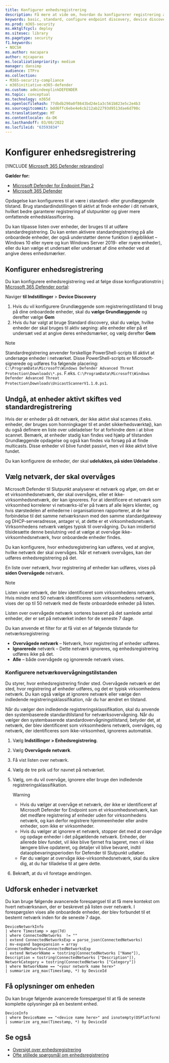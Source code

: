 ```yaml
---
title: Konfigurer enhedsregistrering
description: Få mere at vide om, hvordan du konfigurerer registrering af Microsoft 365 Defender ved hjælp af grundlæggende opdagelse eller standardregistrering
keywords: basic, standard, configure endpoint discovery, device discovery
ms.prod: m365-security
ms.mktglfcycl: deploy
ms.sitesec: library
ms.pagetype: security
f1.keywords:
- NOCSH
ms.author: macapara
author: mjcaparas
ms.localizationpriority: medium
manager: dansimp
audience: ITPro
ms.collection:
- M365-security-compliance
- m365initiative-m365-defender
ms.custom: admindeeplinkDEFENDER
ms.topic: conceptual
ms.technology: m365d
ms.openlocfilehash: 77dbdb290a0f8643bd24e1a3c561b823e5c2e4b3
ms.sourcegitcommit: bdd6ffc6ebe4e6cb212ab22793d9513dae6d798c
ms.translationtype: MT
ms.contentlocale: da-DK
ms.lasthandoff: 03/08/2022
ms.locfileid: "63593834"
---
```

# <a name="configure-device-discovery"></a>Konfigurer enhedsregistrering

[!INCLUDE [Microsoft 365 Defender rebranding](../../includes/microsoft-defender.md)]

**Gælder for:**

- [Microsoft Defender for Endpoint Plan 2](https://go.microsoft.com/fwlink/p/?linkid=2154037)
- [Microsoft 365 Defender](https://go.microsoft.com/fwlink/?linkid=2118804)


Opdagelse kan konfigureres til at være i standard- eller grundlæggende tilstand. Brug standardindstillingen til aktivt at finde enheder i dit netværk, hvilket bedre garanterer registrering af slutpunkter og giver mere omfattende enhedsklassificering.

Du kan tilpasse listen over enheder, der bruges til at udføre standardregistrering. Du kan enten aktivere standardregistrering på alle onboardede enheder, der også understøtter denne funktion (i øjeblikket – Windows 10 eller nyere og kun Windows Server 2019- eller nyere enheder), eller du kan vælge et undersæt eller undersæt af dine enheder ved at angive deres enhedsmærker.

## <a name="set-up-device-discovery"></a>Konfigurer enhedsregistrering

Du kan konfigurere enhedsregistrering ved at følge disse konfigurationstrin <a href="https://go.microsoft.com/fwlink/p/?linkid=2077139" target="_blank">i Microsoft 365 Defender portal</a>:

Naviger **til Indstillinger** >  **Device Discovery**

1. Hvis du vil konfigurere Grundlæggende som registreringstilstand til brug på dine onboardede enheder, skal du **vælge Grundlæggende** og derefter vælge **Gem**
2. Hvis du har valgt at bruge Standard discovery, skal du vælge, hvilke enheder der skal bruges til aktiv søgning: alle enheder eller på et undersæt ved at angive deres enhedsmærker, og vælg derefter **Gem**

> [!NOTE]
>Standardregistrering anvender forskellige PowerShell-scripts til aktivt at undersøge enheder i netværket. Disse PowerShell-scripts er Microsoft-signerede og udføres fra følgende placering: `C:\ProgramData\Microsoft\Windows Defender Advanced Threat Protection\Downloads\*.ps`. F.eks. `C:\ProgramData\Microsoft\Windows Defender Advanced Threat Protection\Downloads\UnicastScannerV1.1.0.ps1`.

## <a name="exclude-devices-from-being-actively-probed-in-standard-discovery"></a>Undgå, at enheder aktivt skiftes ved standardregistrering

Hvis der er enheder på dit netværk, der ikke aktivt skal scannes (f.eks. enheder, der bruges som honningkager til et andet sikkerhedsværktøj), kan du også definere en liste over udeladelser for at forhindre dem i at blive scannet. Bemærk, at enheder stadig kan findes ved hjælp af tilstanden Grundlæggende opdagelse og også kan findes via forsøg på at finde multicasts. Disse enheder vil blive fundet passivt, men vil ikke aktivt blive fundet.

Du kan konfigurere de enheder, der skal **udelukkes, på siden Udeladelse** .

## <a name="select-networks-to-monitor"></a>Vælg netværk, der skal overvåges

Microsoft Defender til Slutpunkt analyserer et netværk og afgør, om det er et virksomhedsnetværk, der skal overvåges, eller et ikke-virksomhedsnetværk, der kan ignoreres. For at identificere et netværk som virksomhed korrelerer vi netværks-id'er på tværs af alle lejers klienter, og hvis størstedelen af enhederne i organisationen rapporterer, at de har forbindelse til det samme netværksnavn med den samme standardgateway og DHCP-serveradresse, antager vi, at dette er et virksomhedsnetværk. Virksomhedens netværk vælges typisk til overvågning. Du kan imidlertid tilsidesætte denne beslutning ved at vælge at overvåge ikke-virksomhedsnetværk, hvor onboardede enheder findes.

Du kan konfigurere, hvor enhedsregistrering kan udføres, ved at angive, hvilke netværk der skal overvåges. Når et netværk overvåges, kan der udføres enhedsregistrering på det.

En liste over netværk, hvor registrering af enheder kan udføres, vises på **siden Overvågede** netværk.

> [!NOTE]
> Listen viser netværk, der blev identificeret som virksomhedens netværk. Hvis mindre end 50 netværk identificeres som virksomhedens netværk, vises der op til 50 netværk med de fleste onboardede enheder på listen.

Listen over overvågede netværk sorteres baseret på det samlede antal enheder, der er set på netværket inden for de seneste 7 dage.

Du kan anvende et filter for at få vist en af følgende tilstande for netværksregistrering:

- **Overvågede netværk** – Netværk, hvor registrering af enheder udføres.
- **Ignorerede** netværk – Dette netværk ignoreres, og enhedsregistrering udføres ikke på det.
- **Alle** – både overvågede og ignorerede netværk vises.

### <a name="configure-the-network-monitor-state"></a>Konfigurere netværkovervågningstilstanden

Du styrer, hvor enhedsregistrering finder sted. Overvågede netværk er det sted, hvor registrering af enheder udføres, og det er typisk virksomhedens netværk. Du kan også vælge at ignorere netværk eller vælge den indledende registreringsklassifikation, når du har ændret en tilstand.

Når du vælger den indledende registreringsklassifikation, skal du anvende den systembaserede standardtilstand for netværksovervågning. Når du vælger den systembaserede standardovervågningstilstand, betyder det, at netværk, der blev identificeret som virksomhedens netværk, overvåges, og netværk, der identificeres som ikke-virksomhed, ignoreres automatisk.

1. Vælg **Indstillinger > Enhedsregistrering**.
2. Vælg **Overvågede netværk**.
3. Få vist listen over netværk.
4. Vælg de tre prik ud for navnet på netværket.
5. Vælg, om du vil overvåge, ignorere eller bruge den indledende registreringsklassifikation.

    > [!WARNING]
    >
    > - Hvis du vælger at overvåge et netværk, der ikke er identificeret af Microsoft Defender for Endpoint som et virksomhedsnetværk, kan det medføre registrering af enheder uden for virksomhedens netværk, og kan derfor registrere hjemmeenheder eller andre enheder, som ikke er virksomheder.
    > - Hvis du vælger at ignorere et netværk, stopper det med at overvåge og opdage enheder i det pågældende netværk. Enheder, der allerede blev fundet, vil ikke blive fjernet fra lageret, men vil ikke længere blive opdateret, og detaljer vil blive bevaret, indtil dataopbevaringsperioden for Defender til Slutpunkt udløber.
    > - Før du vælger at overvåge ikke-virksomhedsnetværk, skal du sikre dig, at du har tilladelse til at gøre dette. <br>

6. Bekræft, at du vil foretage ændringen.

## <a name="explore-devices-in-the-network"></a>Udforsk enheder i netværket

Du kan bruge følgende avancerede forespørgsel til at få mere kontekst om hvert netværksnavn, der er beskrevet på listen over netværk. I forespørgslen vises alle onboardede enheder, der blev forbundet til et bestemt netværk inden for de seneste 7 dage.

```kusto
DeviceNetworkInfo
| where Timestamp > ago(7d)
| where ConnectedNetworks  != ""
| extend ConnectedNetworksExp = parse_json(ConnectedNetworks)
| mv-expand bagexpansion = array ConnectedNetworks=ConnectedNetworksExp
| extend NetworkName = tostring(ConnectedNetworks ["Name"]), Description = tostring(ConnectedNetworks ["Description"]), NetworkCategory = tostring(ConnectedNetworks ["Category"])
| where NetworkName == "<your network name here>"
| summarize arg_max(Timestamp, *) by DeviceId
```

## <a name="get-information-on-device"></a>Få oplysninger om enheden

Du kan bruge følgende avancerede forespørgsel til at få de seneste komplette oplysninger på en bestemt enhed.

```kusto
DeviceInfo
| where DeviceName == "<device name here>" and isnotempty(OSPlatform)
| summarize arg_max(Timestamp, *) by DeviceId
```

## <a name="see-also"></a>Se også

- [Oversigt over enhedsregistrering](device-discovery.md)
- [Ofte stillede spørgsmål om enhedsregistrering](device-discovery-faq.md)
